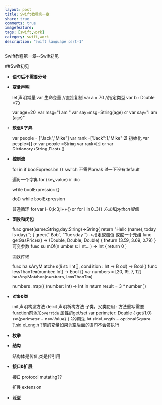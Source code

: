```yaml
---
layout: post
title: Swift教程第一章
share: true
comments: true
imagefeature:
tags: [swift,work]
category: swift,work
description: "swift language part-1"
---
```


Swift教程第一章--Swift初见

<!--more-->


##Swift初见
* **语句后不需要分号**

* **变量声明**

	let 声明常量 
	var 生命变量
	//直接复制
	var a = 70
	//指定类型
	var b : Double =70

	var age=20;
	var msg="I am "
	var say=msg+String(age)
	or
	var say="I am \(age)"

* **数组&字典**

	var people = ["Jack","Mike"]
	var rank =["Jack":1,"Mike":2]
	初始化
	var people=[] or var people =String[]()
	var rank=[:] or var Dictionary<String,Float>()

* **控制流**

	for in 
	if boolExpression {}
	switch
	不需要break
	试一下没有default
	
	遍历一个字典
	for (key,value) in dic

	while boolExpression {}

	do{} while boolExpression

	普通循环
	for var i=0;i<3;i++{}
	or
	for i in 0..3{}
	*方式和python很像*

* **函数和闭包**

	func greet(name:String,day:String)->String{
		return "Hello \(name), today is \(day).";
	}
	greet(" Bob", "Tue sday ")
	`->`指定返回值
	返回一个元组
	func getGasPrices() -> (Double, Double, Double) {
		freturn (3.59, 3.69, 3.79)
	}
	可变参数
	func su mOf(n umber s: I nt... ) -> Int {
		return 0
	}

	函数传递

	func ha sAnyM atche s(li st: I nt[], cond ition : Int -> B ool) -> Bool{}
	func lessThanTen(number: Int) -> Bool {}
	var numbers = [20, 19, 7, 12]
	hasAnyMatches(numbers, lessThanTen)

	numbers .map({
		(number: Int) -> Int in
		return result = 3 * number
	})


* **对象&类**

	init 声明构造方法
	deinit	声明析构方法
	子类，父类使用`:`
	方法重写需要 function前添加`override`
	属性的get/set
		var perimeter: Double {
			get{1.0}
			set{perimeter = newValue}
		}
 	?的用法
 	let sideLength = optionalSquare ?.sid eLength
 	?前的变量如果为空后面的语句不会被执行
 

* **枚举**

* **结构**

	结构体是传值,类是传引用


* **接口&扩展**

	接口 protocol
	mutating??
	
	扩展 extension

* **泛型**
	<classType> <class : parentClassType>
	




